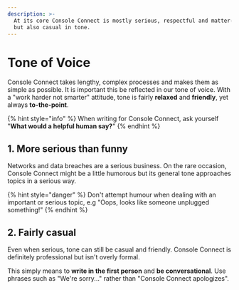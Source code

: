 ```yaml
---
description: >-
  At its core Console Connect is mostly serious, respectful and matter-of-fact,
  but also casual in tone.
---
```


# Tone of Voice

Console Connect takes lengthy, complex processes and makes them as simple as possible. It is important this be reflected in our tone of voice. With a "work harder not smarter" attitude, tone is fairly **relaxed** and **friendly**, yet always **to-the-point**.

{% hint style="info" %}
When writing for Console Connect, ask yourself "**What would a helpful human say?**"
{% endhint %}

## 1. More serious than funny

Networks and data breaches are a serious business. On the rare occasion, Console Connect might be a little humorous but its general tone approaches topics in a serious way.

{% hint style="danger" %}
Don't attempt humour when dealing with an important or serious topic, e.g "Oops, looks like someone unplugged something!"
{% endhint %}

## 2. Fairly casual

Even when serious, tone can still be casual and friendly. Console Connect is definitely professional but isn't overly formal.

This simply means to **write in the first person** and **be conversational**. Use phrases such as "We're sorry..." rather than "Console Connect apologizes".

